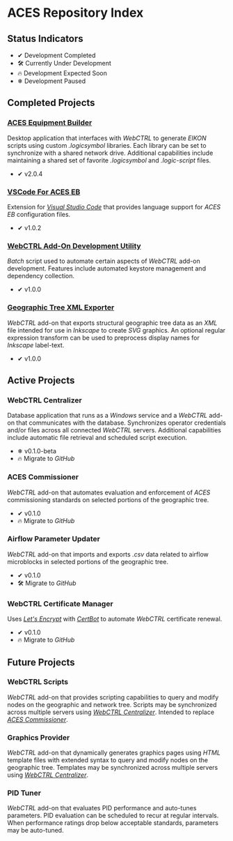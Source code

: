 # ACES Repository Index

## Status Indicators

- ✔ Development Completed
- 🛠 Currently Under Development
- 🔥 Development Expected Soon
- ❄ Development Paused

## Completed Projects

### [ACES Equipment Builder](https://github.com/automatic-controls/aces-equipment-builder)
Desktop application that interfaces with *WebCTRL* to generate *EIKON* scripts using custom *.logicsymbol* libraries. Each library can be set to synchronize with a shared network drive. Additional capabilities include maintaining a shared set of favorite *.logicsymbol* and *.logic-script* files.

- ✔ v2.0.4

### [VSCode For ACES EB](https://github.com/automatic-controls/vscode-aces-equipment-builder)
Extension for [*Visual Studio Code*](https://code.visualstudio.com/) that provides language support for *ACES EB* configuration files.

- ✔ v1.0.2

### [WebCTRL Add-On Development Utility](https://github.com/automatic-controls/webctrl-addon-dev)
*Batch* script used to automate certain aspects of *WebCTRL* add-on development. Features include automated keystore management and dependency collection.

- ✔ v1.0.0

### [Geographic Tree XML Exporter](https://github.com/automatic-controls/geo-xml-export-addon)
*WebCTRL* add-on that exports structural geographic tree data as an *XML* file intended for use in *Inkscape* to create *SVG* graphics. An optional regular expression transform can be used to preprocess display names for *Inkscape* label-text.

- ✔ v1.0.0

## Active Projects

### WebCTRL Centralizer
Database application that runs as a *Windows* service and a *WebCTRL* add-on that communicates with the database. Synchronizes operator credentials and/or files across all connected *WebCTRL* servers. Additional capabilities include automatic file retrieval and scheduled script execution.

- ❄ v0.1.0-beta
- 🔥 Migrate to *GitHub*

### ACES Commissioner
*WebCTRL* add-on that automates evaluation and enforcement of *ACES* commissioning standards on selected portions of the geographic tree.

- ✔ v0.1.0
- 🔥 Migrate to *GitHub*

### Airflow Parameter Updater
*WebCTRL* add-on that imports and exports *.csv* data related to airflow microblocks in selected portions of the geographic tree.

- ✔ v0.1.0
- 🛠 Migrate to *GitHub*

### WebCTRL Certificate Manager
Uses [*Let's Encrypt*](https://letsencrypt.org/) with [*CertBot*](https://certbot.eff.org/) to automate *WebCTRL* certificate renewal.

- ✔ v0.1.0
- 🔥 Migrate to *GitHub*

## Future Projects

### WebCTRL Scripts
*WebCTRL* add-on that provides scripting capabilities to query and modify nodes on the geographic and network tree. Scripts may be synchronized across multiple servers using [*WebCTRL Centralizer*](#webctrl-centralizer). Intended to replace [*ACES Commissioner*](#aces-commissioner).

### Graphics Provider
*WebCTRL* add-on that dynamically generates graphics pages using *HTML* template files with extended syntax to query and modify nodes on the geographic tree. Templates may be synchronized across multiple servers using [*WebCTRL Centralizer*](#webctrl-centralizer).

### PID Tuner
*WebCTRL* add-on that evaluates PID performance and auto-tunes parameters. PID evaluation can be scheduled to recur at regular intervals. When performance ratings drop below acceptable standards, parameters may be auto-tuned.
